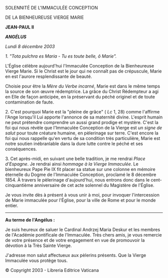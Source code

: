 SOLENNITÉ DE L'IMMACULÉE CONCEPTION

DE LA BIENHEUREUSE VIERGE MARIE

**JEAN-PAUL II**

***ANGÉLUS***

*Lundi 8 décembre 2003*

*1. "Tota pulchra es Maria - Tu es toute belle, ô Marie".*

L'Église célèbre aujourd'hui l'Immaculée Conception de la Bienheureuse Vierge Marie. Si le Christ est le jour qui ne connaît pas de crépuscule, Marie en est l'aurore resplendissante de beauté.

Choisie pour être la *Mère du Verbe incarné*, Marie est dans le même temps la source de son œuvre rédemptrice. La grâce du Christ Rédempteur a agi en Elle de façon anticipée, en la préservant du péché originel et de toute contamination de faute.

2. C'est pourquoi Marie est la "pleine de grâce" ( *Lc* 1, 28) comme l'affirme l'Ange lorsqu'il Lui apporte l'annonce de sa maternité divine. L'esprit humain ne peut prétendre comprendre un aussi grand prodige et mystère. C'est la foi qui nous révèle que l'Immaculée Conception de la Vierge est *un signe de salut* pour toute créature humaine, en pèlerinage sur terre. C'est encore la foi qui nous rappelle qu'en vertu de sa condition très particulière, Marie est notre soutien inébranlable dans la dure lutte contre le péché et ses conséquences.

3. Cet après-midi, en suivant une belle tradition, je me rendrai *Place d'Espagne*. Je rendrai ainsi *hommage à la Vierge Immaculée*. Le bienheureux Pape Pie IX fit placer sa statue sur une colonne en mémoire éternelle du Dogme de l'Immaculée Conception, proclamé le 8 décembre 1854. À travers le pèlerinage d'aujourd'hui, nous entrons donc dans le cent-cinquantième anniversaire de cet acte solennel du Magistère de l'Église.

Je vous invite dès à présent à vous unir à moi, pour invoquer l'intercession de Marie immaculée pour l'Église, pour la ville de Rome et pour le monde entier.

** * **

**Au terme de l'Angélus :**

Je suis heureux de saluer le Cardinal Andrzej Maria Deskur et les membres de l'Académie pontificale de l'Immaculée. Très chers amis, je vous remercie de votre présence et de votre engagement en vue de promouvoir la dévotion à la Très Sainte Vierge.

J'adresse mon salut affectueux aux pèlerins présents. Que la Vierge Immaculée vous protège tous.

© Copyright 2003 - Libreria Editrice Vaticana